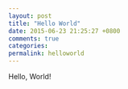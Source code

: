 ```yaml
---
layout: post
title: "Hello World"
date: 2015-06-23 21:25:27 +0800
comments: true
categories:
permalink: helloworld
---
```


Hello, World!
